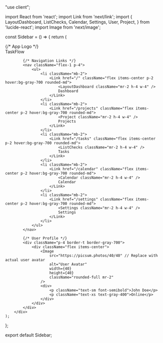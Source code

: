 "use client";

import React from 'react';
import Link from 'next/link';
import {
    LayoutDashboard,
    ListChecks,
    Calendar,
    Settings,
    User,
    Project,
} from 'lucide-react';
import Image from 'next/image';

const Sidebar = () => {
    return (
        <div className="w-64 h-screen bg-gray-800 text-white fixed top-0 left-0 flex flex-col">
            {/* App Logo */}
            <div className="h-16 flex items-center justify-center">
                <Link href="/" className="text-lg font-semibold">TaskFlow</Link>
            </div>

            {/* Navigation Links */}
            <nav className="flex-1 p-4">
                <ul>
                    <li className="mb-2">
                        <Link href="/" className="flex items-center p-2 hover:bg-gray-700 rounded-md">
                            <LayoutDashboard className="mr-2 h-4 w-4" />
                            Dashboard
                        </Link>
                    </li>
                    <li className="mb-2">
                        <Link href="/projects" className="flex items-center p-2 hover:bg-gray-700 rounded-md">
                            <Project className="mr-2 h-4 w-4" />
                            Projects
                        </Link>
                    </li>
                    <li className="mb-2">
                        <Link href="/tasks" className="flex items-center p-2 hover:bg-gray-700 rounded-md">
                            <ListChecks className="mr-2 h-4 w-4" />
                            Tasks
                        </Link>
                    </li>
                    <li className="mb-2">
                        <Link href="/calendar" className="flex items-center p-2 hover:bg-gray-700 rounded-md">
                            <Calendar className="mr-2 h-4 w-4" />
                            Calendar
                        </Link>
                    </li>
                    <li className="mb-2">
                        <Link href="/settings" className="flex items-center p-2 hover:bg-gray-700 rounded-md">
                            <Settings className="mr-2 h-4 w-4" />
                            Settings
                        </Link>
                    </li>
                </ul>
            </nav>

            {/* User Profile */}
            <div className="p-4 border-t border-gray-700">
                <div className="flex items-center">
                    <Image
                        src="https://picsum.photos/40/40" // Replace with actual user avatar
                        alt="User Avatar"
                        width={40}
                        height={40}
                        className="rounded-full mr-2"
                    />
                    <div>
                        <p className="text-sm font-semibold">John Doe</p>
                        <p className="text-xs text-gray-400">Online</p>
                    </div>
                </div>
            </div>
        </div>
    );
};

export default Sidebar;
